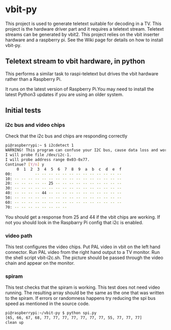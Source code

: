 # vbit-py
This project is used to generate teletext suitable for decoding in a TV. This project is the hardware driver part and it requires a teletext stream. Teletext streams can be generated by vbit2. This project relies on the vbit inserter hardware and a raspberry pi. See the Wiki page for details on how to install vbit-py.
## Teletext stream to vbit hardware, in python

This performs a similar task to raspi-teletext but drives the vbit hardware rather than a Raspberry Pi.

It runs on the latest version of Raspberry Pi.You may need to install the latest Python3 updates if you are using an older system. 

## Initial tests
### i2c bus and video chips
Check that the i2c bus and chips are responding correctly
```bash
pi@raspberrypi:~ $ i2cdetect 1
WARNING! This program can confuse your I2C bus, cause data loss and worse!
I will probe file /dev/i2c-1.
I will probe address range 0x03-0x77.
Continue? [Y/n] y
     0  1  2  3  4  5  6  7  8  9  a  b  c  d  e  f
00:          -- -- -- -- -- -- -- -- -- -- -- -- --
10: -- -- -- -- -- -- -- -- -- -- -- -- -- -- -- --
20: -- -- -- -- -- 25 -- -- -- -- -- -- -- -- -- --
30: -- -- -- -- -- -- -- -- -- -- -- -- -- -- -- --
40: -- -- -- -- 44 -- -- -- -- -- -- -- -- -- -- --
50: -- -- -- -- -- -- -- -- -- -- -- -- -- -- -- --
60: -- -- -- -- -- -- -- -- -- -- -- -- -- -- -- --
70: -- -- -- -- -- -- -- --
```
You should get a response from 25 and 44 if the vbit chips are working. If not you should look in the Raspbarry Pi config that i2c is enabled.
### video path
This test configures the video chips. Put PAL video in vbit on the left hand connector. Run PAL video from the right hand output to a TV monitor. Run the shell script vbit-i2c.sh. The picture should be passed through the video chain and appear on the monitor.
### spiram
This test checks that the spiram is working. This test does not need video running. The resulting array should be the same as the one that was written to the spiram. If errors or randomness happens try reducing the spi bus speed as mentioned in the source code.
```bash
pi@raspberrypi:~/vbit-py $ python spi.py
[65, 66, 67, 68, 77, 77, 77, 77, 77, 77, 77, 55, 77, 77, 77]
clean up
```
